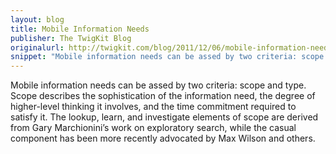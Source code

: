 ```yaml
---
layout: blog
title: Mobile Information Needs
publisher: The TwigKit Blog
originalurl: http://twigkit.com/blog/2011/12/06/mobile-information-needs.html
snippet: "Mobile information needs can be assed by two criteria: scope and type. Scope describes the sophistication of the information need, the degree of higher-level thinking it involves, and the time commitment required to satisfy it. The lookup, learn, and investigate elements of scope are derived from Gary Marchionini’s work on exploratory search, while the casual component has been more recently advocated by Max Wilson and others."
---
```


Mobile information needs can be assed by two criteria: scope and type. Scope describes the sophistication of the information need, the degree of higher-level thinking it involves, and the time commitment required to satisfy it. The lookup, learn, and investigate elements of scope are derived from Gary Marchionini’s work on exploratory search, while the casual component has been more recently advocated by Max Wilson and others.
